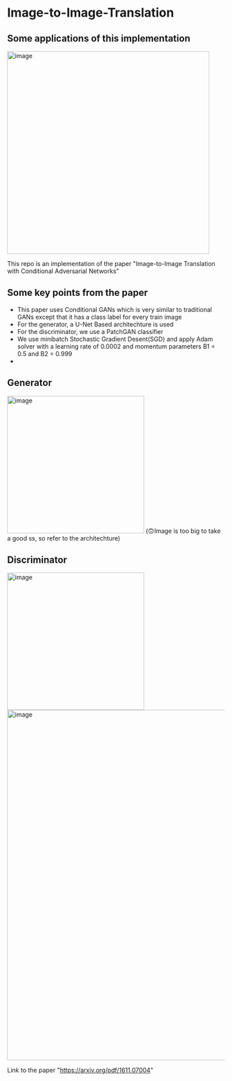 # Image-to-Image-Translation

## Some applications of this implementation

<img width="468" alt="image" src="https://github.com/rraghavkaushik/Image-to-Image-Translation/assets/136466980/04726e00-ec34-4faf-ac45-6ea1a2e0b193">

This repo is an implementation of the paper "Image-to-Image Translation with Conditional Adversarial Networks" 

## Some key points from the paper 

- This paper uses Conditional GANs which is very similar to traditional GANs except that it has a class label for every train image
- For the generator, a U-Net Based architechture is used
- For the discriminator, we use a PatchGAN classifier
- We use minibatch Stochastic Gradient Desent(SGD) and apply Adam solver with a learning rate of 0.0002 and momentum parameters B1 = 0.5 and B2 = 0.999
- 


## Generator

<img width="317" alt="image" src="https://github.com/user-attachments/assets/6d32921c-88f9-4f0e-a997-382b636b494b">
(🙃Image is too big to take a good ss, so refer to the architechture)


## Discriminator

<!--- <img width="317" alt="image" src="https://github.com/user-attachments/assets/bcb9fbfb-0bb4-4239-a120-a061e8e99653"> --->
<img width="317" alt="image" src="https://github.com/user-attachments/assets/7d3f5079-12d7-4f78-a3e4-a25ea4534878">
<img width="809" alt="image" src="https://github.com/user-attachments/assets/ac40a4a7-46c5-42c2-b9cd-256d6ab4ec76">



Link to the paper "https://arxiv.org/pdf/1611.07004"
